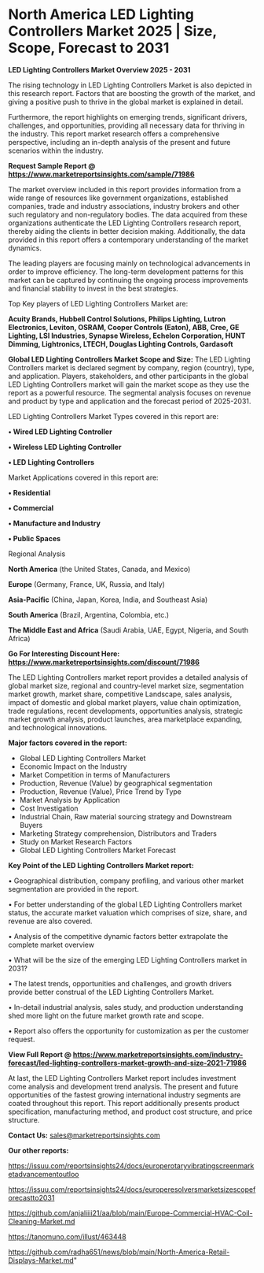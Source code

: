 # North America LED Lighting Controllers Market 2025 | Size, Scope, Forecast to 2031

<Strong> LED Lighting Controllers Market Overview 2025 - 2031</strong>

The rising technology in LED Lighting Controllers Market is also depicted in this research report. Factors that are boosting the growth of the market, and giving a positive push to thrive in the global market is explained in detail.

Furthermore, the report highlights on emerging trends, significant drivers, challenges, and opportunities, providing all necessary data for thriving in the industry. This report market research offers a comprehensive perspective, including an in-depth analysis of the present and future scenarios within the industry.

<strong>Request Sample Report @ <a href=https://www.marketreportsinsights.com/sample/71986>https://www.marketreportsinsights.com/sample/71986</a></strong>

The market overview included in this report provides information from a wide range of resources like government organizations, established companies, trade and industry associations, industry brokers and other such regulatory and non-regulatory bodies. The data acquired from these organizations authenticate the LED Lighting Controllers research report, thereby aiding the clients in better decision making. Additionally, the data provided in this report offers a contemporary understanding of the market dynamics.

The leading players are focusing mainly on technological advancements in order to improve efficiency. The long-term development patterns for this market can be captured by continuing the ongoing process improvements and financial stability to invest in the best strategies.

Top Key players of LED Lighting Controllers Market are:

<strong>Acuity Brands, Hubbell Control Solutions, Philips Lighting, Lutron Electronics, Leviton, OSRAM, Cooper Controls (Eaton), ABB, Cree, GE Lighting, LSI Industries, Synapse Wireless, Echelon Corporation, HUNT Dimming, Lightronics, LTECH, Douglas Lighting Controls, Gardasoft</strong>

<strong><b>Global LED Lighting Controllers Market Scope and Size:</b></strong>
The LED Lighting Controllers market is declared segment by company, region (country), type, and application. Players, stakeholders, and other participants in the global LED Lighting Controllers market will gain the market scope as they use the report as a powerful resource. The segmental analysis focuses on revenue and product by type and application and the forecast period of 2025-2031.

LED Lighting Controllers Market Types covered in this report are:

<strong>• Wired LED Lighting Controller

• Wireless LED Lighting Controller

• LED Lighting Controllers</strong>

Market Applications covered in this report are:

<strong>• Residential

• Commercial

• Manufacture and Industry

• Public Spaces</strong> 

Regional Analysis

<strong>North America</strong> (the United States, Canada, and Mexico)

<strong>Europe</strong> (Germany, France, UK, Russia, and Italy)

<strong>Asia-Pacific</strong> (China, Japan, Korea, India, and Southeast Asia)

<strong>South America</strong> (Brazil, Argentina, Colombia, etc.)

<strong>The Middle East and Africa</strong> (Saudi Arabia, UAE, Egypt, Nigeria, and South Africa)

<strong>Go For Interesting Discount Here: <a href=https://www.marketreportsinsights.com/discount/71986>https://www.marketreportsinsights.com/discount/71986</a></strong>

The LED Lighting Controllers market report provides a detailed analysis of global market size, regional and country-level market size, segmentation market growth, market share, competitive Landscape, sales analysis, impact of domestic and global market players, value chain optimization, trade regulations, recent developments, opportunities analysis, strategic market growth analysis, product launches, area marketplace expanding, and technological innovations.

<strong><b>Major factors covered in the report:</b></strong>
<ul>
  <li>Global LED Lighting Controllers Market </li>
  <li>Economic Impact on the Industry</li>
  <li>Market Competition in terms of Manufacturers</li>
  <li>Production, Revenue (Value) by geographical segmentation</li>
  <li>Production, Revenue (Value), Price Trend by Type</li>
  <li>Market Analysis by Application</li>
  <li>Cost Investigation</li>
  <li>Industrial Chain, Raw material sourcing strategy and Downstream Buyers</li>
  <li>Marketing Strategy comprehension, Distributors and Traders</li>
  <li>Study on Market Research Factors</li>
  <li>Global LED Lighting Controllers Market Forecast</li>
</ul>

<strong><b>Key Point of the LED Lighting Controllers Market report:</b></strong>

• Geographical distribution, company profiling, and various other market segmentation are provided in the report.

• For better understanding of the global LED Lighting Controllers market status, the accurate market valuation which comprises of size, share, and revenue are also covered.

• Analysis of the competitive dynamic factors better extrapolate the complete market overview

• What will be the size of the emerging LED Lighting Controllers market in 2031?

• The latest trends, opportunities and challenges, and growth drivers provide better construal of the LED Lighting Controllers Market.

• In-detail industrial analysis, sales study, and production understanding shed more light on the future market growth rate and scope.

• Report also offers the opportunity for customization as per the customer request.

<strong><b>View Full Report @ <a href=https://www.marketreportsinsights.com/industry-forecast/led-lighting-controllers-market-growth-and-size-2021-71986>https://www.marketreportsinsights.com/industry-forecast/led-lighting-controllers-market-growth-and-size-2021-71986</a></b></strong>


At last, the LED Lighting Controllers Market report includes investment come analysis and development trend analysis. The present and future opportunities of the fastest growing international industry segments are coated throughout this report. This report additionally presents product specification, manufacturing method, and product cost structure, and price structure.

<strong>Contact Us:</strong>
sales@marketreportsinsights.com

<strong>Our other reports:</strong>

<a href=https://issuu.com/reportsinsights24/docs/europerotaryvibratingscreenmarketadvancementoutloo>https://issuu.com/reportsinsights24/docs/europerotaryvibratingscreenmarketadvancementoutloo</a>

<a href=https://issuu.com/reportsinsights24/docs/europeresolversmarketsizescopeforecastto2031>https://issuu.com/reportsinsights24/docs/europeresolversmarketsizescopeforecastto2031</a>

<a href=https://github.com/anjaliiii21/aa/blob/main/Europe-Commercial-HVAC-Coil-Cleaning-Market.md>https://github.com/anjaliiii21/aa/blob/main/Europe-Commercial-HVAC-Coil-Cleaning-Market.md</a>

<a href=https://tanomuno.com/illust/463448>https://tanomuno.com/illust/463448</a>

<a href=https://github.com/radha651/news/blob/main/North-America-Retail-Displays-Market.md>https://github.com/radha651/news/blob/main/North-America-Retail-Displays-Market.md</a>"
